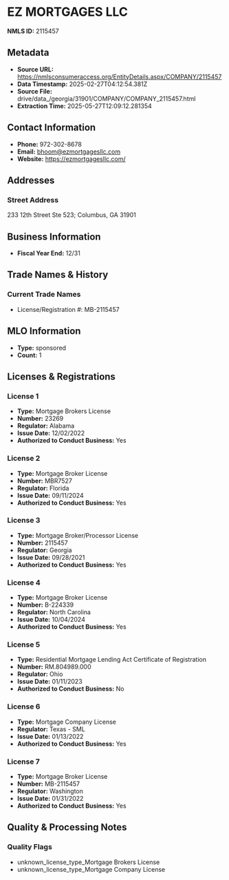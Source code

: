 # EZ MORTGAGES LLC

**NMLS ID:** 2115457

## Metadata
- **Source URL:** https://nmlsconsumeraccess.org/EntityDetails.aspx/COMPANY/2115457
- **Data Timestamp:** 2025-02-27T04:12:54.381Z
- **Source File:** drive/data_/georgia/31901/COMPANY/COMPANY_2115457.html
- **Extraction Time:** 2025-05-27T12:09:12.281354

## Contact Information
- **Phone:** 972-302-8678
- **Email:** bhoom@ezmortgagesllc.com
- **Website:** https://ezmortgagesllc.com/

## Addresses
### Street Address
233 12th Street Ste 523; Columbus, GA 31901

## Business Information
- **Fiscal Year End:** 12/31

## Trade Names & History
### Current Trade Names
- License/Registration #: MB-2115457

## MLO Information
- **Type:** sponsored
- **Count:** 1

## Licenses & Registrations

### License 1
- **Type:** Mortgage Brokers License
- **Number:** 23269
- **Regulator:** Alabama
- **Issue Date:** 12/02/2022
- **Authorized to Conduct Business:** Yes

### License 2
- **Type:** Mortgage Broker License
- **Number:** MBR7527
- **Regulator:** Florida
- **Issue Date:** 09/11/2024
- **Authorized to Conduct Business:** Yes

### License 3
- **Type:** Mortgage Broker/Processor License
- **Number:** 2115457
- **Regulator:** Georgia
- **Issue Date:** 09/28/2021
- **Authorized to Conduct Business:** Yes

### License 4
- **Type:** Mortgage Broker License
- **Number:** B-224339
- **Regulator:** North Carolina
- **Issue Date:** 10/04/2024
- **Authorized to Conduct Business:** Yes

### License 5
- **Type:** Residential Mortgage Lending Act Certificate of Registration
- **Number:** RM.804989.000
- **Regulator:** Ohio
- **Issue Date:** 01/11/2023
- **Authorized to Conduct Business:** No

### License 6
- **Type:** Mortgage Company License
- **Regulator:** Texas - SML
- **Issue Date:** 01/13/2022
- **Authorized to Conduct Business:** Yes

### License 7
- **Type:** Mortgage Broker License
- **Number:** MB-2115457
- **Regulator:** Washington
- **Issue Date:** 01/31/2022
- **Authorized to Conduct Business:** Yes

## Quality & Processing Notes
### Quality Flags
- unknown_license_type_Mortgage Brokers License
- unknown_license_type_Mortgage Company License
